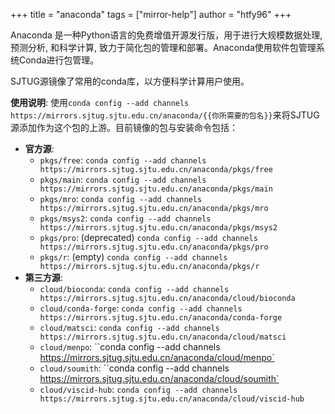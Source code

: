 +++
title = "anaconda"
tags = ["mirror-help"]
author = "htfy96"
+++

Anaconda 是一种Python语言的免费增值开源发行版，用于进行大规模数据处理, 预测分析, 和科学计算, 致力于简化包的管理和部署。Anaconda使用软件包管理系统Conda进行包管理。

SJTUG源镜像了常用的conda库，以方便科学计算用户使用。

**使用说明**: 使用`conda config --add channels https://mirrors.sjtug.sjtu.edu.cn/anaconda/{{你所需要的包名}}`来将SJTUG源添加作为这个包的上游。目前镜像的包与安装命令包括：

- **官方源**:
  - `pkgs/free`: `conda config --add channels https://mirrors.sjtug.sjtu.edu.cn/anaconda/pkgs/free`
  - `pkgs/main`: `conda config --add channels https://mirrors.sjtug.sjtu.edu.cn/anaconda/pkgs/main`
  - `pkgs/mro`: `conda config --add channels https://mirrors.sjtug.sjtu.edu.cn/anaconda/pkgs/mro`
  - `pkgs/msys2`: `conda config --add channels https://mirrors.sjtug.sjtu.edu.cn/anaconda/pkgs/msys2`
  - `pkgs/pro`: (deprecated) `conda config --add channels https://mirrors.sjtug.sjtu.edu.cn/anaconda/pkgs/pro`
  - `pkgs/r`: (empty) `conda config --add channels https://mirrors.sjtug.sjtu.edu.cn/anaconda/pkgs/r`
- **第三方源**:
  - `cloud/bioconda`: `conda config --add channels https://mirrors.sjtug.sjtu.edu.cn/anaconda/cloud/bioconda`
  - `cloud/conda-forge`: `conda config --add channels https://mirrors.sjtug.sjtu.edu.cn/anaconda/conda-forge`
  - `cloud/matsci`: `conda config --add channels https://mirrors.sjtug.sjtu.edu.cn/anaconda/cloud/matsci`
  - `cloud/menpo`: ``conda config --add channels https://mirrors.sjtug.sjtu.edu.cn/anaconda/cloud/menpo`
  - `cloud/soumith`: ``conda config --add channels https://mirrors.sjtug.sjtu.edu.cn/anaconda/cloud/soumith`
  - `cloud/viscid-hub`: `conda config --add channels https://mirrors.sjtug.sjtu.edu.cn/anaconda/cloud/viscid-hub`